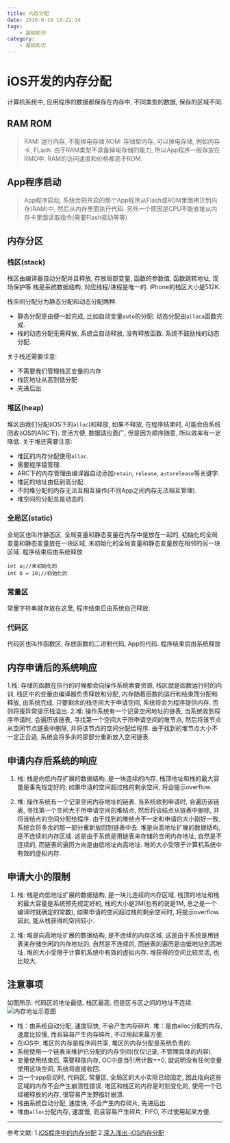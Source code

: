 ```yaml
---
title: 内存分配
date: 2016-9-18 19:22:14
tags:
    - 基础知识
category:
    - 基础知识
---
```


# iOS开发的内存分配

计算机系统中, 应用程序的数据都保存在内存中, 不同类型的数据, 保存的区域不同.
## RAM ROM
> RAM: 运行内存, 不能掉电存储.ROM: 存储型内存, 可以掉电存储, 例如内存卡, FLash.
	由于RAM类型不具备掉电存储的能力, 所以App程序一般存放在RMO中. RAM的访问速度和价格都高于ROM.
	
## App程序启动
> App程序启动, 系统会把开启的那个App程序从Flash或ROM里面拷贝到内存(RAM)中, 然后从内存里面执行代码.
	另外一个原因是CPU不能直接从内存卡里面读取指令(需要Flash驱动等等)
	
## 内存分区
### 栈区(stack)
栈区由编译器自动分配并且释放, 存放局部变量, 函数的参数值, 函数跳转地址, 现场保护等.栈是系统数据结构, 对应线程/进程是唯一的. iPhone的栈区大小是512K.

栈空间分配分为静态分配和动态分配两种.

* 静态分配是由便一起完成, 比如自动变量`auto`的分配. 动态分配由`alloca`函数完成.
* 栈的动态分配无需释放, 系统会自动释放, 没有释放函数. 系统不鼓励栈的动态分配.

关于栈还需要注意:

* 不需要我们管理栈区变量的内存
* 栈区地址从高到低分配
* 先进后出

### 堆区(heap)
堆区由我们分配(iOS下的`alloc`)和释放, 如果不释放, 在程序结束时, 可能会由系统回收(iOS的ARC下). 灵活方便, 数据适应面广, 但是因为顺序随意, 所以效率有一定降低.
关于堆还需要注意:

* 堆区的内存分配使用`alloc`.
* 需要程序猿管理.
* ARC下的内存管理由编译器自动添加`retain`, `release`, `autorelease`等关键字.
* 堆区的地址由低到高分配.
* 不同堆分配的内存无法互相互操作(不同App之间内存无法相互管理).
* 堆空间的分配总是动态的.

### 全局区(static)
全局区也叫作静态区. 全局变量和静态变量在内存中是放在一起的, 初始化的全局变量和静态变量放在一块区域, 未初始化的全局变量和静态变量放在相邻的另一块区域. 程序结束后由系统释放

```
int a;//未初始化的
int b = 10;//初始化的
```

### 常量区
常量字符串就存放在这里, 程序结束后由系统自己释放.

### 代码区
代码区也叫作函数区, 存放函数的二进制代码, App的代码. 程序结束后由系统释放

## 内存申请后的系统响应
1.栈: 存储的函数在执行的时候都会向操作系统索要资源, 栈区就是函数运行时的内训, 栈区中的变量由编译器负责释放和分配, 内存随着函数的运行和结束而分配和释放, 由系统完成. 只要剩余的栈空间大于申请空间, 系统将会为程序提供内存, 否则将报异常提示栈溢出.
2.堆: 操作系统有一个记录空闲地址的链表, 当系统收到程序申请时, 会遍历该链表, 寻找第一个空间大于所申请空间的堆节点, 然后将该节点从空闲节点链表中删除, 并将该节点的空间分配给程序. 由于找到的堆节点大小不一定正合适, 系统会将多余的那部分重新放入空闲链表.

## 申请内存后系统的响应

1. 栈: 栈是向低内存扩展的数据结构, 是一块连续的内存, 栈顶地址和栈的最大容量是事先规定好的, 如果申请的空间超过栈的剩余空间, 将会提示overflow.

2. 堆: 操作系统有一个记录空闲内存地址的链表. 当系统收到申请时, 会遍历该链表, 寻找第一个空间大于所申请空间的堆结点, 然后将该结点从链表中删除, 并将该结点的空间分配给程序. 由于找到的堆结点不一定和申请的大小刚好一致, 系统会将多余的那一部分重新放回到链表中去.  堆是向高地址扩展的数据结构, 是不连续的内存区域. 这是由于系统是用链表来存储的空闲内存地址, 自然是不连续的, 而链表的遍历方向是由低地址向高地址. 堆的大小受限于计算机系统中有效的虚拟内存.

## 申请大小的限制

1. 栈: 栈是向低地址扩展的数据结构, 是一块儿连续的内存区域. 栈顶的地址和栈的最大容量是系统预先规定好的, 栈的大小是2M(也有的说是1M, 总之是一个编译时就确定的常数), 如果申请的空间超过栈的剩余空间时, 将提示overflow. 因此, 能从栈获得的空间较小.

2. 堆: 堆是向高地址扩展的数据结构, 是不连续的内存区域. 这是由于系统是用链表来存储空闲的内存地址的, 自然是不连续的, 而链表的遍历是由低地址到高地址. 堆的大小受限于计算机系统中有效的虚拟内存. 堆获得的空间比较灵活, 也比较大. 
 

## 注意事项
如图所示: 代码区的地址最低, 栈区最高. 但是区与区之间的地址不连续.
![内存地址示意图](http://upload-images.jianshu.io/upload_images/1156719-1d0de5ca1edc35af?imageMogr2/auto-orient/strip%7CimageView2/2/w/1240)

* 栈：由系统自动分配, 速度较快, 不会产生内存碎片. 堆：是由alloc分配的内存, 速度比较慢, 而且容易产生内存碎片, 不过用起来最方便.
* 在iOS中, 堆区的内存是程序间共享, 堆区的内存分配是系统负责的.
* 系统使用一个链表来维护已分配的内存空间(仅仅记录, 不管理具体的内容).
* 变量使用结束后, 需要释放内存, OC中是当引用计数==0, 就说明没有任何变量使用这块空间, 系统将直接收回.
* 当一个app启动时, 代码区, 常量区, 全局区的大小实际已经固定, 因此指向这些区域的内存不会产生崩溃性错误. 堆区和栈区的内存是时刻变化的, 使用一个已经被释放的内存, 很容易产生野指针崩溃.
* 栈由系统自动分配, 速度快, 不会产生内存碎片, 先进后出.
* 堆由`alloc`分配内存, 速度慢, 而且容易产生碎片, FIFO, 不过使用起来方便.

------
参考文献:
1.[iOS程序中的内存分配](http://www.jianshu.com/p/f3c1b920e8eb)
2.[深入浅出-iOS内存分配](http://www.jianshu.com/p/7bbbe5d55440)

